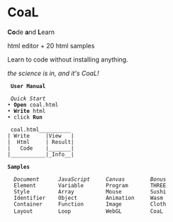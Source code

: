 # CoaL
**Co**de **a**nd **L**earn

html editor + 20 html samples

Learn to code without installing anything. 

*the science is in, and it's CoaL!*
<pre><code> <b>User Manual</b>

<i> Quick Start </i>
&bullet; <b>Open</b> coal.html
&bullet; <b>Write</b> html
&bullet; click <b>Run</b>

 coal.html__________
| Write     |View   |  	
|  Html     | Result|  	
|   Code    |_______|  	
|___________|_Info__| 

<b>Samples</b>

  <i>Document      JavaScript     Canvas        Bonus </i>
  Element       Variable       Program       THREE
  Style         Array          Mouse         Sushi
  Identifier    Object         Animation     Wasm
  Container     Function       Image         Cloth
  Layout        Loop           WebGL         CoaL </code> </pre>
